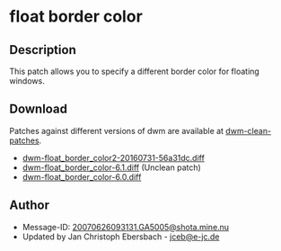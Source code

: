 # float border color #

## Description ##
This patch allows you to specify a different border color for floating windows.

## Download ##
Patches against different versions of dwm are available at
[dwm-clean-patches](https://github.com/jceb/dwm-clean-patches).

<!-- Author emailed about this patch not applying cleanly  -->
 * [dwm-float_border_color2-20160731-56a31dc.diff](dwm-float_border_color2-20160731-56a31dc.diff)
 * [dwm-float_border_color-6.1.diff](dwm-float_border_color-6.1.diff) (Unclean patch)
 * [dwm-float_border_color-6.0.diff](dwm-float_border_color-6.0.diff)

## Author ##
 * Message-ID: <20070626093131.GA5005@shota.mine.nu>
 * Updated by Jan Christoph Ebersbach - <jceb@e-jc.de>
